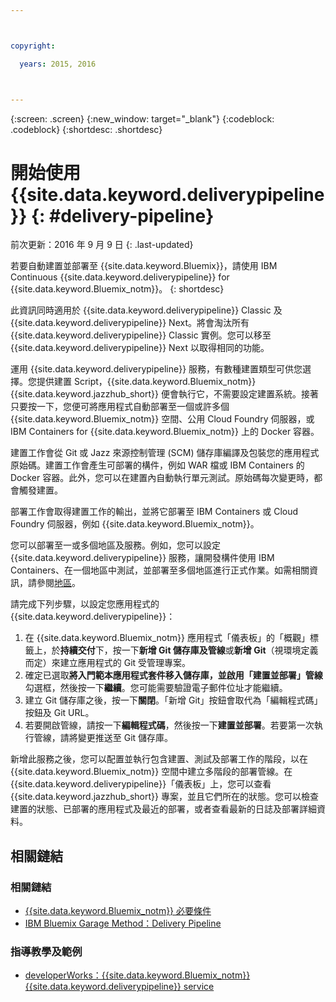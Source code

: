 ```yaml
---



copyright:

  years: 2015, 2016



---
```



{:screen: .screen}
{:new_window: target="_blank"}
{:codeblock: .codeblock}
{:shortdesc: .shortdesc}

# 開始使用 {{site.data.keyword.deliverypipeline}} {: #delivery-pipeline}  

前次更新：2016 年 9 月 9 日
{: .last-updated}

若要自動建置並部署至 {{site.data.keyword.Bluemix}}，請使用 IBM Continuous {{site.data.keyword.deliverypipeline}} for {{site.data.keyword.Bluemix_notm}}。
{: shortdesc}

此資訊同時適用於 {{site.data.keyword.deliverypipeline}} Classic 及 {{site.data.keyword.deliverypipeline}} Next。將會淘汰所有 {{site.data.keyword.deliverypipeline}} Classic 實例。您可以移至 {{site.data.keyword.deliverypipeline}} Next 以取得相同的功能。

運用 {{site.data.keyword.deliverypipeline}} 服務，有數種建置類型可供您選擇。您提供建置 Script，{{site.data.keyword.Bluemix_notm}} {{site.data.keyword.jazzhub_short}} 便會執行它，不需要設定建置系統。接著只要按一下，您便可將應用程式自動部署至一個或許多個 {{site.data.keyword.Bluemix_notm}} 空間、公用 Cloud Foundry 伺服器，或 IBM Containers for {{site.data.keyword.Bluemix_notm}} 上的 Docker 容器。  

建置工作會從 Git 或 Jazz 來源控制管理 (SCM) 儲存庫編譯及包裝您的應用程式原始碼。建置工作會產生可部署的構件，例如 WAR 檔或 IBM Containers 的 Docker 容器。此外，您可以在建置內自動執行單元測試。原始碼每次變更時，都會觸發建置。

部署工作會取得建置工作的輸出，並將它部署至 IBM Containers 或 Cloud Foundry 伺服器，例如 {{site.data.keyword.Bluemix_notm}}。  

您可以部署至一或多個地區及服務。例如，您可以設定 {{site.data.keyword.deliverypipeline}} 服務，讓開發構件使用 IBM Containers、在一個地區中測試，並部署至多個地區進行正式作業。如需相關資訊，請參閱[地區](../../overview/index.html#ov_intro__reg)。

請完成下列步驟，以設定您應用程式的 {{site.data.keyword.deliverypipeline}}：    

1. 在 {{site.data.keyword.Bluemix_notm}} 應用程式「儀表板」的「概觀」標籤上，於**持續交付**下，按一下**新增 Git 儲存庫及管線**或**新增 Git**（視環境定義而定）來建立應用程式的 Git 受管理專案。
1. 確定已選取**將入門範本應用程式套件移入儲存庫，並啟用「建置並部署」管線**勾選框，然後按一下**繼續**。您可能需要驗證電子郵件位址才能繼續。  
1. 建立 Git 儲存庫之後，按一下**關閉**。「新增 Git」按鈕會取代為「編輯程式碼」按鈕及 Git URL。  
1. 若要開啟管線，請按一下**編輯程式碼**，然後按一下**建置並部署**。若要第一次執行管線，請將變更推送至 Git 儲存庫。

新增此服務之後，您可以配置並執行包含建置、測試及部署工作的階段，以在 {{site.data.keyword.Bluemix_notm}} 空間中建立多階段的部署管線。在 {{site.data.keyword.deliverypipeline}}「儀表板」上，您可以查看 {{site.data.keyword.jazzhub_short}} 專案，並且它們所在的狀態。您可以檢查建置的狀態、已部署的應用程式及最近的部署，或者查看最新的日誌及部署詳細資料。  

<article class="topic reference nested1" aria-labelledby="d68e338" lang="en-us" id="rellinks" role="article">
<h2 class="topictitle2" id="d68e338">相關鏈結</h2>
<aside role="complementary" aria-labelledby="related_links">
<div class="linklist" id="general"><h3 class="linklistlabel" id="related_links">相關鏈結</h3>
<ul>
<li><img src="./sout.gif" alt=""><a href="https://developer.ibm.com/bluemix/support/#prereqs" rel="external" title="（在新分頁或視窗中開啟）">{{site.data.keyword.Bluemix_notm}} 必要條件</a></li>
<li><img src="./sout.gif" alt=""><a href="https://www.ibm.com/devops/method/content/deliver/practice_delivery_pipeline/" rel="external" title="（在新分頁或視窗中開啟）">IBM Bluemix Garage Method：Delivery Pipeline</a></li>
</ul>
</div>

<div class="linklist" id="samples">
<h3 class="linklistlabel">指導教學及範例</h3>
<ul>

<!--
<li><img src="./sout.gif" alt=""><a href="https://hub.jazz.net/tutorials/devopsweb/" rel="external" title="(Opens in a new tab or window)">Clone, edit, and deploy an app</a></li>
<li><img src="./sout.gif" alt=""><a href="https://hub.jazz.net/tutorials/jazzeditor" rel="external" title="(Opens in a new tab or window)">Develop and deploy a Node.js app</a></li>
<li><img src="./sout.gif" alt=""><a href="https://hub.jazz.net/tutorials/jazzeditorjava" rel="external" title="(Opens in a new tab or window)">Develop and deploy a Java app</a></li>
-->

<li><img src="./sout.gif" alt=""><a href="http://www.ibm.com/developerworks/topics/delivery%20pipeline%20service" rel="external" title="（在新分頁或視窗中開啟）">developerWorks：{{site.data.keyword.Bluemix_notm}} {{site.data.keyword.deliverypipeline}} service</a></li>
</ul>
</div>
</aside>
</article>
